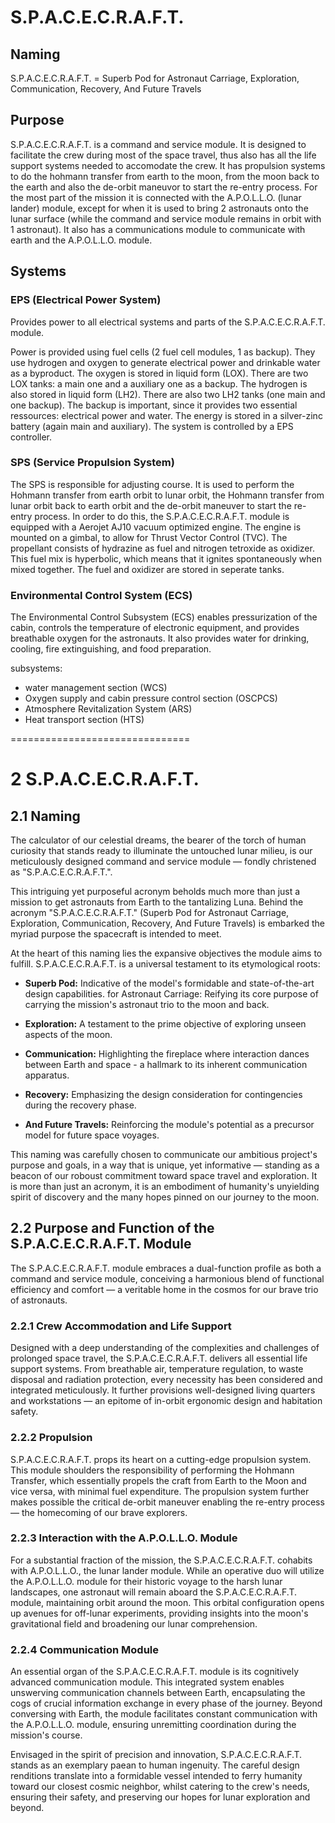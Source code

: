 # S.P.A.C.E.C.R.A.F.T.

## Naming

S.P.A.C.E.C.R.A.F.T. = Superb Pod for Astronaut Carriage, Exploration, Communication, Recovery, And Future Travels

## Purpose

S.P.A.C.E.C.R.A.F.T. is a command and service module. It is designed to facilitate the crew during most of the space travel, thus also has all the life support systems needed to accomodate the crew. It has propulsion systems to do the hohmann transfer from earth to the moon, from the moon back to the earth and also the de-orbit maneuvor to start the re-entry process. For the most part of the mission it is connected with the A.P.O.L.L.O. (lunar lander) module, except for when it is used to bring 2 astronauts onto the lunar surface (while the command and service module remains in orbit with 1 astronaut). It also has a communications module to communicate with earth and the A.P.O.L.L.O. module.

## Systems

### EPS (Electrical Power System)

Provides power to all electrical systems and parts of the S.P.A.C.E.C.R.A.F.T. module.

Power is provided using fuel cells (2 fuel cell modules, 1 as backup). They use hydrogen and oxygen to generate electrical power and drinkable water as a byproduct. The oxygen is stored in liquid form (LOX). There are two LOX tanks: a main one and a auxiliary one as a backup. The hydrogen is also stored in liquid form (LH2). There are also two LH2 tanks (one main and one backup). The backup is important, since it provides two essential ressources: electrical power and water. The energy is stored in a silver-zinc battery (again main and auxiliary). The system is controlled by a EPS controller.

### SPS (Service Propulsion System)

The SPS is responsible for adjusting course. It is used to perform the Hohmann transfer from earth orbit to lunar orbit, the Hohmann transfer from lunar orbit back to earth orbit and the de-orbit maneuver to start the re-entry process. In order to do this, the S.P.A.C.E.C.R.A.F.T. module is equipped with a Aerojet AJ10 vacuum optimized engine. The engine is mounted on a gimbal, to allow for Thrust Vector Control (TVC). The propellant consists of hydrazine as fuel and nitrogen tetroxide as oxidizer. This fuel mix is hyperbolic, which means that it ignites spontaneously when mixed together. The fuel and oxidizer are stored in seperate tanks.

### Environmental Control System (ECS)

The Environmental Control Subsystem (ECS) enables pressurization of the cabin, controls the temperature of electronic equipment, and provides breathable oxygen for the astronauts. It also provides water for drinking, cooling, fire extinguishing, and food preparation.

subsystems: 
 - water management section (WCS)
 - Oxygen supply and cabin pressure control section (OSCPCS)
 - Atmosphere Revitalization System (ARS)
 - Heat transport section (HTS)

===============================

# 2 S.P.A.C.E.C.R.A.F.T.

## 2.1 Naming

The calculator of our celestial dreams, the bearer of the torch of human curiosity that stands ready to illuminate the untouched lunar milieu, is our meticulously designed command and service module — fondly christened as "S.P.A.C.E.C.R.A.F.T.".

This intriguing yet purposeful acronym beholds much more than just a mission to get astronauts from Earth to the tantalizing Luna. Behind the acronym "S.P.A.C.E.C.R.A.F.T." (Superb Pod for Astronaut Carriage, Exploration, Communication, Recovery, And Future Travels) is embarked the myriad purpose the spacecraft is intended to meet.

At the heart of this naming lies the expansive objectives the module aims to fulfill. S.P.A.C.E.C.R.A.F.T. is a universal testament to its etymological roots:

 - **Superb Pod:** Indicative of the model's formidable and state-of-the-art design capabilities.
for Astronaut Carriage: Reifying its core purpose of carrying the mission's astronaut trio to the moon and back.

 - **Exploration:** A testament to the prime objective of exploring unseen aspects of the moon.

 - **Communication:** Highlighting the fireplace where interaction dances between Earth and space - a hallmark to its inherent communication apparatus.

 - **Recovery:** Emphasizing the design consideration for contingencies during the recovery phase.

 - **And Future Travels:** Reinforcing the module's potential as a precursor model for future space voyages.

This naming was carefully chosen to communicate our ambitious project's purpose and goals, in a way that is unique, yet informative — standing as a beacon of our roboust commitment toward space travel and exploration. It is more than just an acronym, it is an embodiment of humanity's unyielding spirit of discovery and the many hopes pinned on our journey to the moon.

## 2.2 Purpose and Function of the S.P.A.C.E.C.R.A.F.T. Module

The S.P.A.C.E.C.R.A.F.T. module embraces a dual-function profile as both a command and service module, conceiving a harmonious blend of functional efficiency and comfort — a veritable home in the cosmos for our brave trio of astronauts.

### 2.2.1 Crew Accommodation and Life Support

Designed with a deep understanding of the complexities and challenges of prolonged space travel, the S.P.A.C.E.C.R.A.F.T. delivers all essential life support systems. From breathable air, temperature regulation, to waste disposal and radiation protection, every necessity has been considered and integrated meticulously. It further provisions well-designed living quarters and workstations — an epitome of in-orbit ergonomic design and habitation safety.

### 2.2.2 Propulsion

S.P.A.C.E.C.R.A.F.T. props its heart on a cutting-edge propulsion system. This module shoulders the responsibility of performing the Hohmann Transfer, which essentially propels the craft from Earth to the Moon and vice versa, with minimal fuel expenditure. The propulsion system further makes possible the critical de-orbit maneuver enabling the re-entry process — the homecoming of our brave explorers.

### 2.2.3 Interaction with the A.P.O.L.L.O. Module

For a substantial fraction of the mission, the S.P.A.C.E.C.R.A.F.T. cohabits with A.P.O.L.L.O., the lunar lander module. While an operative duo will utilize the A.P.O.L.L.O. module for their historic voyage to the harsh lunar landscapes, one astronaut will remain aboard the S.P.A.C.E.C.R.A.F.T. module, maintaining orbit around the moon. This orbital configuration opens up avenues for off-lunar experiments, providing insights into the moon's gravitational field and broadening our lunar comprehension.

### 2.2.4 Communication Module

An essential organ of the S.P.A.C.E.C.R.A.F.T. module is its cognitively advanced communication module. This integrated system enables unswerving communication channels between Earth, encapsulating the cogs of crucial information exchange in every phase of the journey. Beyond conversing with Earth, the module facilitates constant communication with the A.P.O.L.L.O. module, ensuring unremitting coordination during the mission's course.

Envisaged in the spirit of precision and innovation, S.P.A.C.E.C.R.A.F.T. stands as an exemplary paean to human ingenuity. The careful design renditions translate into a formidable vessel intended to ferry humanity toward our closest cosmic neighbor, whilst catering to the crew's needs, ensuring their safety, and preserving our hopes for lunar exploration and beyond.
